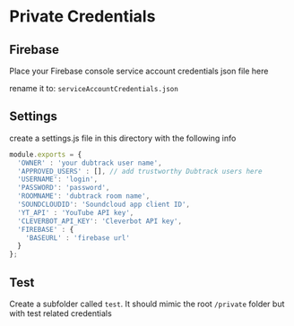 # Private Credentials

## Firebase
Place your Firebase console service account credentials json file here

rename it to:  `serviceAccountCredentials.json`

## Settings

create a settings.js file in this directory with the following info

```js
module.exports = {
  'OWNER' : 'your dubtrack user name',
  'APPROVED_USERS' : [], // add trustworthy Dubtrack users here
  'USERNAME': 'login',
  'PASSWORD': 'password',
  'ROOMNAME': 'dubtrack room name',
  'SOUNDCLOUDID': 'Soundcloud app client ID',
  'YT_API' : 'YouTube API key',
  'CLEVERBOT_API_KEY': 'Cleverbot API key',
  'FIREBASE' : {
    'BASEURL' : 'firebase url'
  }
};
```

## Test 
Create a subfolder called `test`. It should mimic the root `/private` folder but with test related credentials